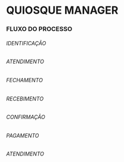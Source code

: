 # QUIOSQUE MANAGER



### FLUXO DO PROCESSO

 ###### IDENTIFICAÇÃO

###### ATENDIMENTO

###### FECHAMENTO

###### RECEBIMENTO

###### CONFIRMAÇÃO

###### PAGAMENTO

###### ATENDIMENTO

